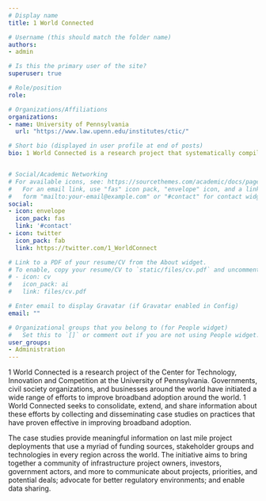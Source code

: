 ```yaml
---
# Display name
title: 1 World Connected

# Username (this should match the folder name)
authors:
- admin

# Is this the primary user of the site?
superuser: true

# Role/position
role: 

# Organizations/Affiliations
organizations:
- name: University of Pennsylvania
  url: "https://www.law.upenn.edu/institutes/ctic/"

# Short bio (displayed in user profile at end of posts)
bio: 1 World Connected is a research project that systematically compiles, analyses and disseminates information on connecting the unconnected. 


# Social/Academic Networking
# For available icons, see: https://sourcethemes.com/academic/docs/page-builder/#icons
#   For an email link, use "fas" icon pack, "envelope" icon, and a link in the
#   form "mailto:your-email@example.com" or "#contact" for contact widget.
social:
- icon: envelope
  icon_pack: fas
  link: '#contact'
- icon: twitter
  icon_pack: fab
  link: https://twitter.com/1_WorldConnect

# Link to a PDF of your resume/CV from the About widget.
# To enable, copy your resume/CV to `static/files/cv.pdf` and uncomment the lines below.
# - icon: cv
#   icon_pack: ai
#   link: files/cv.pdf

# Enter email to display Gravatar (if Gravatar enabled in Config)
email: ""

# Organizational groups that you belong to (for People widget)
#   Set this to `[]` or comment out if you are not using People widget.
user_groups:
- Administration
---
```


1 World Connected is a research project of the Center for Technology, Innovation and Competition at the University of Pennsylvania. Governments, civil society organizations, and businesses around the world have initiated a wide range of efforts to improve broadband adoption around the world. 1 World Connected seeks to consolidate, extend, and share information about these efforts by collecting and disseminating case studies on practices that have proven effective in improving broadband adoption.

The case studies provide meaningful information on last mile project deployments that use a myriad of funding sources, stakeholder groups and technologies in every region across the world. The initiative aims to bring together a community of infrastructure project owners, investors, government actors, and more to communicate about projects, priorities, and potential deals; advocate for better regulatory environments; and enable data sharing.
